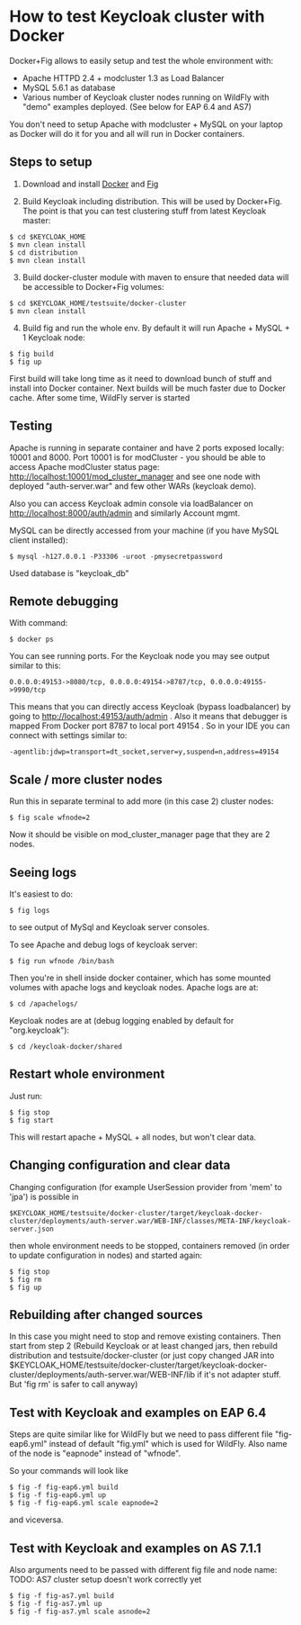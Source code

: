 How to test Keycloak cluster with Docker
========================================
Docker+Fig allows to easily setup and test the whole environment with:
* Apache HTTPD 2.4 + modcluster 1.3 as Load Balancer
* MySQL 5.6.1 as database
* Various number of Keycloak cluster nodes running on WildFly with "demo" examples deployed. (See below for EAP 6.4 and AS7)

You don't need to setup Apache with modcluster + MySQL on your laptop as Docker will do it for you and all will run in Docker containers.

Steps to setup
--------------
1) Download and install [Docker](https://docs.docker.com/installation) and [Fig](http://www.fig.sh/install.html)

2) Build Keycloak including distribution. This will be used by Docker+Fig. The point is that you can test clustering stuff from latest Keycloak master:
```shell 
$ cd $KEYCLOAK_HOME
$ mvn clean install
$ cd distribution
$ mvn clean install
````

3) Build docker-cluster module with maven to ensure that needed data will be accessible to Docker+Fig volumes: 
```shell 
$ cd $KEYCLOAK_HOME/testsuite/docker-cluster
$ mvn clean install
````
 
4) Build fig and run the whole env. By default it will run Apache + MySQL + 1 Keycloak node:
```shell
$ fig build
$ fig up
````

First build will take long time as it need to download bunch of stuff and install into Docker container. Next builds will be much faster due to Docker cache.
After some time, WildFly server is started

Testing
-------

Apache is running in separate container and have 2 ports exposed locally: 10001 and 8000. Port 10001 is for modCluster - you should 
be able to access Apache modCluster status page: [http://localhost:10001/mod_cluster_manager](http://localhost:10001/mod_cluster_manager) and see one node
with deployed "auth-server.war" and few other WARs (keycloak demo). 

Also you can access Keycloak admin console via loadBalancer on [http://localhost:8000/auth/admin](http://localhost:8000/auth/admin) and similarly Account mgmt. 

MySQL can be directly accessed from your machine (if you have MySQL client installed):
```shell
$ mysql -h127.0.0.1 -P33306 -uroot -pmysecretpassword
````
Used database is "keycloak_db"

Remote debugging
----------------

With command:
```shell
$ docker ps
````
 
You can see running ports. For the Keycloak node you may see output similar to this:
```shell
0.0.0.0:49153->8080/tcp, 0.0.0.0:49154->8787/tcp, 0.0.0.0:49155->9990/tcp
````

This means that you can directly access Keycloak (bypass loadbalancer) by going to [http://localhost:49153/auth/admin](http://localhost:49153/auth/admin) . 
Also it means that debugger is mapped From Docker port 8787 to local port 49154 . So in your IDE you can connect with settings similar to:
```shell
-agentlib:jdwp=transport=dt_socket,server=y,suspend=n,address=49154
````

Scale / more cluster nodes
--------------------------

Run this in separate terminal to add more (in this case 2) cluster nodes:
```shell
$ fig scale wfnode=2
````

Now it should be visible on mod_cluster_manager page that they are 2 nodes.

Seeing logs
-----------
It's easiest to do:
```shell
$ fig logs
````
to see output of MySql and Keycloak server consoles.

To see Apache and debug logs of keycloak server:
```shell
$ fig run wfnode /bin/bash
````
  
Then you're in shell inside docker container, which has some mounted volumes with apache logs and keycloak nodes. Apache logs are at:
```shell
$ cd /apachelogs/
````

Keycloak nodes are at (debug logging enabled by default for "org.keycloak"):
```shell
$ cd /keycloak-docker/shared
````
 
Restart whole environment
-------------------------

Just run:
```shell
$ fig stop
$ fig start
````

This will restart apache + MySQL + all nodes, but won't clear data.

Changing configuration and clear data
-------------------------------------
Changing configuration (for example UserSession provider from 'mem' to 'jpa') is possible in
```shell
$KEYCLOAK_HOME/testsuite/docker-cluster/target/keycloak-docker-cluster/deployments/auth-server.war/WEB-INF/classes/META-INF/keycloak-server.json
````

then whole environment needs to be stopped, containers removed (in order to update configuration in nodes) and started again:
```shell 
$ fig stop
$ fig rm
$ fig up
````
 
Rebuilding after changed sources
-------------------------------
In this case you might need to stop and remove existing containers. Then start from step 2 (Rebuild Keycloak or at least 
changed jars, then rebuild distribution and testsuite/docker-cluster 
(or just copy changed JAR into $KEYCLOAK_HOME/testsuite/docker-cluster/target/keycloak-docker-cluster/deployments/auth-server.war/WEB-INF/lib if it's not adapter stuff. 
But 'fig rm' is safer to call anyway)

Test with Keycloak and examples on EAP 6.4
------------------------------------------
Steps are quite similar like for WildFly but we need to pass different file "fig-eap6.yml" instead of default "fig.yml" which is used for WildFly. 
Also name of the node is "eapnode" instead of "wfnode". 
 
So your commands will look like
```shell 
$ fig -f fig-eap6.yml build
$ fig -f fig-eap6.yml up
$ fig -f fig-eap6.yml scale eapnode=2
```` 
and viceversa.
 
Test with Keycloak and examples on AS 7.1.1
-------------------------------------------
Also arguments need to be passed with different fig file and node name: TODO: AS7 cluster setup doesn't work correctly yet
 
 ```shell 
$ fig -f fig-as7.yml build
$ fig -f fig-as7.yml up
$ fig -f fig-as7.yml scale asnode=2
````